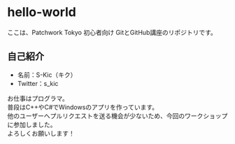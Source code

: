 hello-world
===========

ここは、Patchwork Tokyo 初心者向け GitとGitHub講座のリポジトリです。

自己紹介
---
+ 名前：S-Kic（キク）
+ Twitter：s_kic


お仕事はプログラマ。  
普段はC++やC#でWindowsのアプリを作っています。  
他のユーザーへプルリクエストを送る機会が少ないため、今回のワークショップに参加しました。  
よろしくお願いします！
